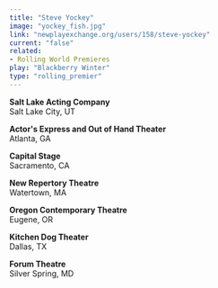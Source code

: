 ```yaml
---
title: "Steve Yockey"
image: "yockey_fish.jpg"
link: "newplayexchange.org/users/158/steve-yockey"
current: "false"
related:
- Rolling World Premieres
play: "Blackberry Winter"
type: "rolling_premier"
---
```


**Salt Lake Acting Company**\
Salt Lake City, UT

**Actor&#039;s Express and Out of Hand Theater**\
Atlanta, GA

**Capital Stage**\
Sacramento, CA

**New Repertory Theatre**\
Watertown, MA

**Oregon Contemporary Theatre**\
Eugene, OR

**Kitchen Dog Theater**\
Dallas, TX

**Forum Theatre**\
Silver Spring, MD
